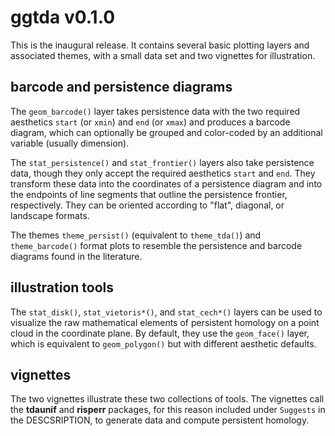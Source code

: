 # ggtda v0.1.0

This is the inaugural release. It contains several basic plotting layers and associated themes, with a small data set and two vignettes for illustration.

## barcode and persistence diagrams

The `geom_barcode()` layer takes persistence data with the two required aesthetics `start` (or `xmin`) and `end` (or `xmax`) and produces a barcode diagram, which can optionally be grouped and color-coded by an additional variable (usually dimension).

The `stat_persistence()` and `stat_frontier()` layers also take persistence data, though they only accept the required aesthetics `start` and `end`. They transform these data into the coordinates of a persistence diagram and into the endpoints of line segments that outline the persistence frontier, respectively. They can be oriented according to "flat", diagonal, or landscape formats.

The themes `theme_persist()` (equivalent to `theme_tda()`) and `theme_barcode()` format plots to resemble the persistence and barcode diagrams found in the literature.

## illustration tools

The `stat_disk()`, `stat_vietoris*()`, and `stat_cech*()` layers can be used to visualize the raw mathematical elements of persistent homology on a point cloud in the coordinate plane. By default, they use the `geom_face()` layer, which is equivalent to `geom_polygon()` but with different aesthetic defaults.

## vignettes

The two vignettes illustrate these two collections of tools. The vignettes call the **tdaunif** and **risperr** packages, for this reason included under `Suggests` in the DESCSRIPTION, to generate data and compute persistent homology.
